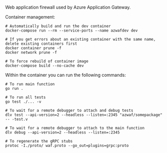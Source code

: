 Web application firewall used by Azure Application Gateway.

Container management:
```
# Automatically build and run the dev container
docker-compose run --rm --service-ports --name azwafdev dev

# If you get errors about an existing container with the same name, delete existing containers first
docker container prune -f
docker network prune -f

# To force rebuild of container image
docker-compose build --no-cache dev
```

Within the container you can run the following commands:
```
# To run main function
go run .

# To run all tests
go test ./... -v

# To wait for a remote debugger to attach and debug tests
dlv test --api-version=2 --headless --listen=:2345 "azwaf/somepackage" -- -test.v

# To wait for a remote debugger to attach to the main function
dlv debug --api-version=2 --headless --listen=:2345

# To regenerate the gRPC stubs
protoc -I./proto/ waf.proto --go_out=plugins=grpc:proto
```
